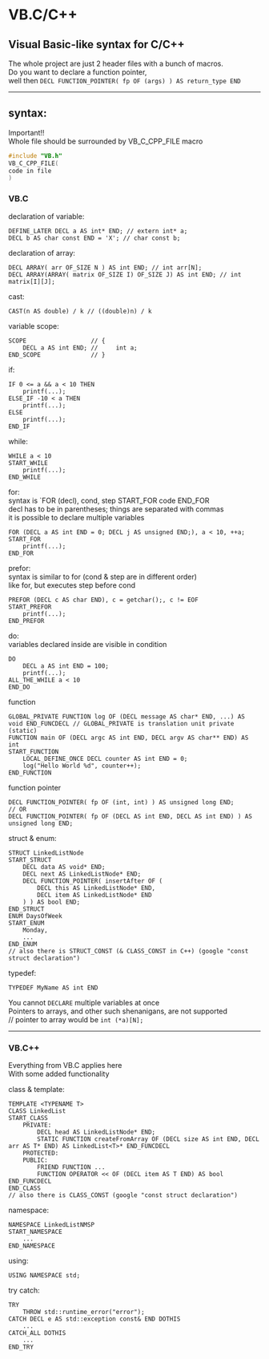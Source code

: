 # VB.C/C++
## Visual Basic-like syntax for C/C++

The whole project are just 2 header files with a bunch of macros.  
Do you want to declare a function pointer,   
well then `DECL FUNCTION_POINTER( fp OF (args) ) AS return_type END`

---
## syntax:

Important!!  
Whole file should be surrounded by VB_C_CPP_FILE macro  
```c
#include "VB.h"
VB_C_CPP_FILE(
code in file
)
```

### VB.C

declaration of variable:
```VB
DEFINE_LATER DECL a AS int* END; // extern int* a;
DECL b AS char const END = 'X'; // char const b;
```
declaration of array:
```VB
DECL ARRAY( arr OF_SIZE N ) AS int END; // int arr[N];
DECL ARRAY(ARRAY( matrix OF_SIZE I) OF_SIZE J) AS int END; // int matrix[I][J];
```
cast:
```VB
CAST(n AS double) / k // ((double)n) / k
```
variable scope:
```VB
SCOPE                  // {
    DECL a AS int END; //     int a;
END_SCOPE              // }
```
if:
```VB
IF 0 <= a && a < 10 THEN
    printf(...);
ELSE_IF -10 < a THEN
    printf(...);
ELSE
    printf(...);
END_IF
```
while:
```VB
WHILE a < 10
START_WHILE
    printf(...);
END_WHILE
```
for:  
syntax is `FOR (decl), cond, step START_FOR code END_FOR  
decl has to be in parentheses; things are separated with commas  
it is possible to declare multiple variables  
```VB
FOR (DECL a AS int END = 0; DECL j AS unsigned END;), a < 10, ++a;
START_FOR
    printf(...);
END_FOR
```
prefor:  
syntax is similar to for (cond & step are in different order)  
like for, but executes step before cond  
```VB
PREFOR (DECL c AS char END), c = getchar();, c != EOF
START_PREFOR
    printf(...);
END_PREFOR
```
do:  
variables declared inside are visible in condition
```VB
DO
    DECL a AS int END = 100;
    printf(...);
ALL_THE_WHILE a < 10
END_DO
```
function
```VB
GLOBAL_PRIVATE FUNCTION log OF (DECL message AS char* END, ...) AS void END_FUNCDECL // GLOBAL_PRIVATE is translation unit private (static)
FUNCTION main OF (DECL argc AS int END, DECL argv AS char** END) AS int
START_FUNCTION
    LOCAL_DEFINE_ONCE DECL counter AS int END = 0;
    log("Hello World %d", counter++);
END_FUNCTION
```
function pointer
```VB
DECL FUNCTION_POINTER( fp OF (int, int) ) AS unsigned long END;
// OR
DECL FUNCTION_POINTER( fp OF (DECL AS int END, DECL AS int END) ) AS unsigned long END;
```
struct & enum:
```VB
STRUCT LinkedListNode 
START_STRUCT
    DECL data AS void* END;
    DECL next AS LinkedListNode* END;
    DECL FUNCTION_POINTER( insertAfter OF (
        DECL this AS LinkedListNode* END, 
        DECL item AS LinkedListNode* END
    ) ) AS bool END;
END_STRUCT
ENUM DaysOfWeek
START_ENUM
    Monday, 
    ...
END_ENUM
// also there is STRUCT_CONST (& CLASS_CONST in C++) (google "const struct declaration")
```
typedef:
```VB
TYPEDEF MyName AS int END
```



You cannot `DECLARE` multiple variables at once  
Pointers to arrays, and other such shenanigans, are not supported  
// pointer to array would be `int (*a)[N];`


---
### VB.C++

Everything from VB.C applies here  
With some added functionality

class & template:
```VB
TEMPLATE <TYPENAME T>
CLASS LinkedList
START_CLASS
    PRIVATE:
        DECL head AS LinkedListNode* END;
        STATIC FUNCTION createFromArray OF (DECL size AS int END, DECL arr AS T* END) AS LinkedList<T>* END_FUNCDECL
    PROTECTED:
    PUBLIC:
        FRIEND FUNCTION ...
        FUNCTION OPERATOR << OF (DECL item AS T END) AS bool END_FUNCDECL
END_CLASS
// also there is CLASS_CONST (google "const struct declaration")
```
namespace:
```VB
NAMESPACE LinkedListNMSP 
START_NAMESPACE
    ...
END_NAMESPACE
```
using:
```VB
USING NAMESPACE std;
```
try catch:
```VB
TRY
    THROW std::runtime_error("error");
CATCH DECL e AS std::exception const& END DOTHIS
    ...
CATCH_ALL DOTHIS
    ...
END_TRY
```
